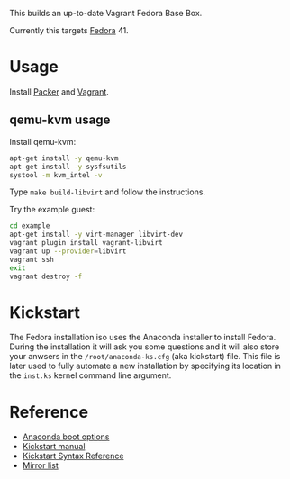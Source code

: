 This builds an up-to-date Vagrant Fedora Base Box.

Currently this targets [Fedora](https://fedoraproject.org/) 41.


# Usage

Install [Packer](https://www.packer.io/) and [Vagrant](https://www.vagrantup.com/).

## qemu-kvm usage

Install qemu-kvm:

```bash
apt-get install -y qemu-kvm
apt-get install -y sysfsutils
systool -m kvm_intel -v
```

Type `make build-libvirt` and follow the instructions.

Try the example guest:

```bash
cd example
apt-get install -y virt-manager libvirt-dev
vagrant plugin install vagrant-libvirt
vagrant up --provider=libvirt
vagrant ssh
exit
vagrant destroy -f
```


# Kickstart

The Fedora installation iso uses the Anaconda installer to install Fedora.
During the installation it will ask you some questions and it will also
store your anwsers in the `/root/anaconda-ks.cfg` (aka kickstart) file.
This file is later used to fully automate a new installation by specifying
its location in the `inst.ks` kernel command line argument.


# Reference

* [Anaconda boot options](https://anaconda-installer.readthedocs.io/en/latest/boot-options.html)
* [Kickstart manual](http://pykickstart.readthedocs.io/en/latest/kickstart-docs.html)
* [Kickstart Syntax Reference](https://anaconda-installer.readthedocs.io/en/latest/kickstart.html)
* [Mirror list](https://admin.fedoraproject.org/mirrormanager/)
